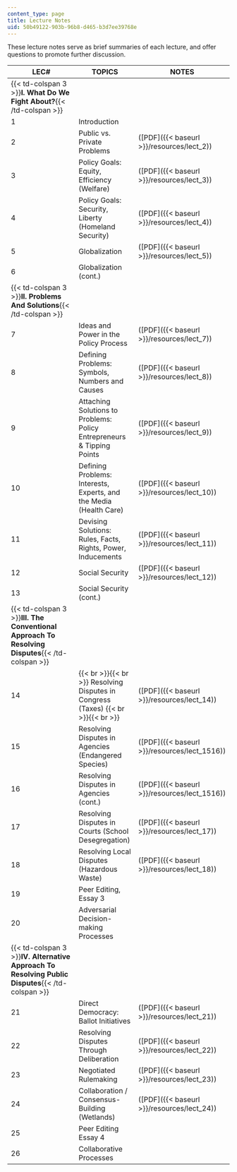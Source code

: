 ```yaml
---
content_type: page
title: Lecture Notes
uid: 50b49122-903b-96b8-d465-b3d7ee39768e
---
```


These lecture notes serve as brief summaries of each lecture, and offer questions to promote further discussion.

| LEC# | TOPICS | NOTES |
| --- | --- | --- |
| {{< td-colspan 3 >}}**I. What Do We Fight About?**{{< /td-colspan >}} |||
| 1 | Introduction | &nbsp; |
| 2 | Public vs. Private Problems | ([PDF]({{< baseurl >}}/resources/lect_2)) |
| 3 | Policy Goals: Equity, Efficiency (Welfare) | ([PDF]({{< baseurl >}}/resources/lect_3)) |
| 4 | Policy Goals: Security, Liberty (Homeland Security) | ([PDF]({{< baseurl >}}/resources/lect_4)) |
| 5 | Globalization | ([PDF]({{< baseurl >}}/resources/lect_5)) |
| 6 | Globalization (cont.) | &nbsp; |
| {{< td-colspan 3 >}}**II. Problems And Solutions**{{< /td-colspan >}} |||
| 7 | Ideas and Power in the Policy Process | ([PDF]({{< baseurl >}}/resources/lect_7)) |
| 8 | Defining Problems: Symbols, Numbers and Causes | ([PDF]({{< baseurl >}}/resources/lect_8)) |
| 9 | Attaching Solutions to Problems: Policy Entrepreneurs & Tipping Points | ([PDF]({{< baseurl >}}/resources/lect_9)) |
| 10 | Defining Problems: Interests, Experts, and the Media (Health Care) | ([PDF]({{< baseurl >}}/resources/lect_10)) |
| 11 | Devising Solutions: Rules, Facts, Rights, Power, Inducements | ([PDF]({{< baseurl >}}/resources/lect_11)) |
| 12 | Social Security | ([PDF]({{< baseurl >}}/resources/lect_12)) |
| 13 | Social Security (cont.) | &nbsp; |
| {{< td-colspan 3 >}}**III. The Conventional Approach To Resolving Disputes**{{< /td-colspan >}} |||
| 14 |  {{< br >}}{{< br >}} Resolving Disputes in Congress (Taxes) {{< br >}}{{< br >}}  | ([PDF]({{< baseurl >}}/resources/lect_14)) |
| 15 | Resolving Disputes in Agencies (Endangered Species) | ([PDF]({{< baseurl >}}/resources/lect_1516)) |
| 16 | Resolving Disputes in Agencies (cont.) | ([PDF]({{< baseurl >}}/resources/lect_1516)) |
| 17 | Resolving Disputes in Courts (School Desegregation) | ([PDF]({{< baseurl >}}/resources/lect_17)) |
| 18 | Resolving Local Disputes (Hazardous Waste) | ([PDF]({{< baseurl >}}/resources/lect_18)) |
| 19 | Peer Editing, Essay 3 | &nbsp; |
| 20 | Adversarial Decision-making Processes | &nbsp; |
| {{< td-colspan 3 >}}**IV. Alternative Approach To Resolving Public Disputes**{{< /td-colspan >}} |||
| 21 | Direct Democracy: Ballot Initiatives | ([PDF]({{< baseurl >}}/resources/lect_21)) |
| 22 | Resolving Disputes Through Deliberation | ([PDF]({{< baseurl >}}/resources/lect_22)) |
| 23 | Negotiated Rulemaking | ([PDF]({{< baseurl >}}/resources/lect_23)) |
| 24 | Collaboration / Consensus-Building (Wetlands) | ([PDF]({{< baseurl >}}/resources/lect_24)) |
| 25 | Peer Editing Essay 4 | &nbsp; |
| 26 | Collaborative Processes |